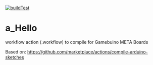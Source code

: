 [![buildTest](https://github.com/tikkel/a_Hello/actions/workflows/buildTest.yml/badge.svg)](https://github.com/tikkel/a_Hello/actions/workflows/buildTest.yml)
# a_Hello

workflow action (.workflow) to compile for Gamebuino META Boards

Based on:
https://github.com/marketplace/actions/compile-arduino-sketches
